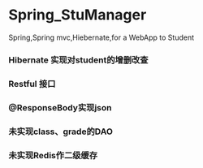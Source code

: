 # Spring_StuManager
Spring,Spring mvc,Hiebernate,for a WebApp to Student

### Hibernate 实现对student的增删改查

### Restful 接口

### @ResponseBody实现json

### 未实现class、grade的DAO

### 未实现Redis作二级缓存
